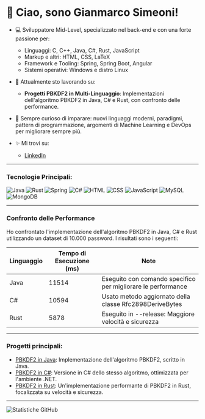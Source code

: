 # 👋 Ciao, sono Gianmarco Simeoni!

- 💻 Sviluppatore Mid-Level, specializzato nel back-end e con una forte passione per:
  - Linguaggi: C, C++, Java, C#, Rust, JavaScript
  - Markup e altri: HTML, CSS, LaTeX
  - Framework e Tooling: Spring, Spring Boot, Angular
  - Sistemi operativi: Windows e distro Linux

- 🎯 Attualmente sto lavorando su:
  - **Progetti PBKDF2 in Multi-Linguaggio**: Implementazioni dell'algoritmo PBKDF2 in Java, C# e Rust, con confronto delle performance.

- 🌱 Sempre curioso di imparare: nuovi linguaggi moderni, paradigmi, pattern di programmazione, argomenti di Machine Learning e DevOps per migliorare sempre più.

- ✨ Mi trovi su: 
  - [LinkedIn](https://www.linkedin.com/in/gianmarco-simeoni-software-developer-engineer/)

---

### Tecnologie Principali:
![Java](https://img.shields.io/badge/Java-%23ED8B00.svg?logo=java&logoColor=white)
![Rust](https://img.shields.io/badge/Rust-%23DEA584.svg?logo=rust&logoColor=white)
![Spring](https://img.shields.io/badge/Spring-%236DB33F.svg?logo=spring&logoColor=white)
![C#](https://img.shields.io/badge/C%23-%23239120.svg?logo=c-sharp&logoColor=white)
![HTML](https://img.shields.io/badge/HTML-%23E34F26.svg?logo=html5&logoColor=white)
![CSS](https://img.shields.io/badge/CSS-%231572B6.svg?logo=css3&logoColor=white)
![JavaScript](https://img.shields.io/badge/JavaScript-%23F7DF1E.svg?logo=javascript&logoColor=black)
![MySQL](https://img.shields.io/badge/MySQL-%2300f.svg?logo=mysql&logoColor=white)
![MongoDB](https://img.shields.io/badge/MongoDB-%2347A248.svg?logo=mongodb&logoColor=white)

---

### Confronto delle Performance
Ho confrontato l'implementazione dell'algoritmo PBKDF2 in Java, C# e Rust utilizzando un dataset di 10.000 password. I risultati sono i seguenti:

| Linguaggio | Tempo di Esecuzione (ms) |                            Note                               |
|------------|--------------------------|---------------------------------------------------------------|
| Java       | 11514                    | Eseguito con comando specifico per migliorare le performance  |
| C#         | 10594                    | Usato metodo aggiornato della classe Rfc2898DeriveBytes       |
| Rust       | 5878                     | Eseguito in --release: Maggiore velocità e sicurezza          |

---

### Progetti principali:
- [PBKDF2 in Java](https://github.com/Stormix-dev/PBKDF2-Java): Implementazione dell'algoritmo PBKDF2, scritto in Java.
- [PBKDF2 in C#](https://github.com/Stormix-dev/PBKDF2-CSharp): Versione in C# dello stesso algoritmo, ottimizzata per l'ambiente .NET.
- [PBKDF2 in Rust](https://github.com/Stormix-dev/PBKDF2-Rust): Un'implementazione performante di PBKDF2 in Rust, focalizzata su velocità e sicurezza.

---

![Statistiche GitHub](https://github-readme-stats.vercel.app/api?username=Stormix-dev&show_icons=true&theme=radical)

